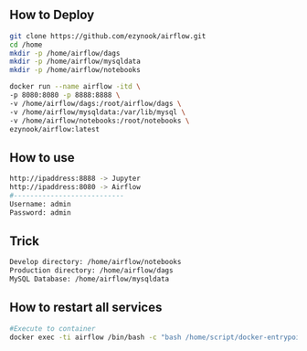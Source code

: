 ## How to Deploy
```bash
git clone https://github.com/ezynook/airflow.git
cd /home
mkdir -p /home/airflow/dags
mkdir -p /home/airflow/mysqldata
mkdir -p /home/airflow/notebooks
```
```bash
docker run --name airflow -itd \
-p 8080:8080 -p 8888:8888 \
-v /home/airflow/dags:/root/airflow/dags \
-v /home/airflow/mysqldata:/var/lib/mysql \
-v /home/airflow/notebooks:/root/notebooks \
ezynook/airflow:latest
```
## How to use
```bash
http://ipaddress:8888 -> Jupyter
http://ipaddress:8080 -> Airflow
#---------------------------
Username: admin
Password: admin
```
## Trick
```bash
Develop directory: /home/airflow/notebooks
Production directory: /home/airflow/dags
MySQL Database: /home/airflow/mysqldata
```
## How to restart all services
```bash
#Execute to container
docker exec -ti airflow /bin/bash -c "bash /home/script/docker-entrypoint.sh"
```
